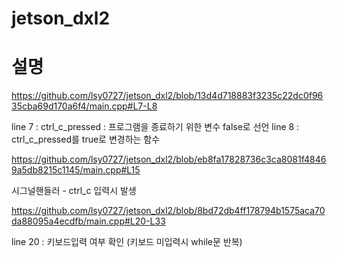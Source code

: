 # jetson_dxl2

# 설명

https://github.com/lsy0727/jetson_dxl2/blob/13d4d718883f3235c22dc0f9635cba69d170a6f4/main.cpp#L7-L8

line 7 : ctrl_c_pressed : 프로그램을 종료하기 위한 변수 false로 선언
line 8 : ctrl_c_pressed를 true로 변경하는 함수

https://github.com/lsy0727/jetson_dxl2/blob/eb8fa17828736c3ca8081f48469a5db8215c1145/main.cpp#L15

시그널핸들러 - ctrl_c 입력시 발생

https://github.com/lsy0727/jetson_dxl2/blob/8bd72db4ff178794b1575aca70da88095a4ecdfb/main.cpp#L20-L33

line 20 : 키보드입력 여부 확인 (키보드 미입력시 while문 반복)
